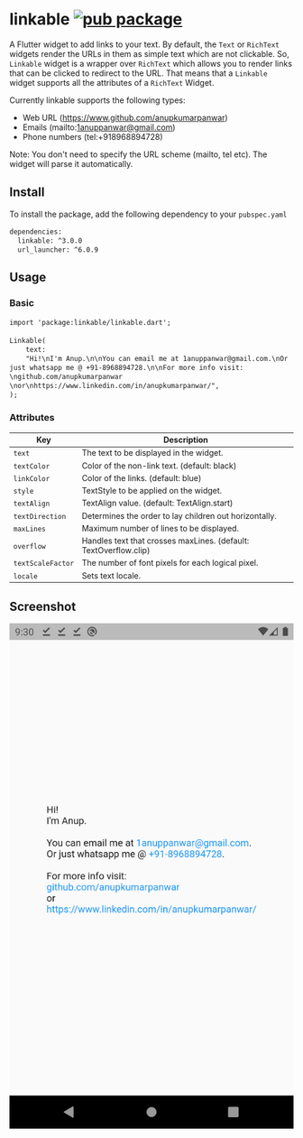 # linkable [![pub package](https://img.shields.io/pub/v/linkable.svg)](https://pub.dartlang.org/packages/linkable)

A Flutter widget to add links to your text. By default, the `Text` or `RichText` widgets render the URLs in them as simple text which are not clickable. So, `Linkable` widget is a wrapper over `RichText` which allows you to render links that can be clicked to redirect to the URL. That means that a `Linkable` widget supports all the attributes of a `RichText` Widget.

Currently linkable supports the following types:
- Web URL (https://www.github.com/anupkumarpanwar)
- Emails (mailto:1anuppanwar@gmail.com)
- Phone numbers (tel:+918968894728)

Note: You don't need to specify the URL scheme (mailto, tel etc). The widget will parse it automatically.

## Install
To install the package, add the following dependency to your `pubspec.yaml`
```
dependencies:
  linkable: ^3.0.0
  url_launcher: ^6.0.9
```
## Usage
### Basic
```
import 'package:linkable/linkable.dart';

Linkable(
	text:
	"Hi!\nI'm Anup.\n\nYou can email me at 1anuppanwar@gmail.com.\nOr just whatsapp me @ +91-8968894728.\n\nFor more info visit: \ngithub.com/anupkumarpanwar \nor\nhttps://www.linkedin.com/in/anupkumarpanwar/",
);
```

### Attributes
| Key  				| Description   												   	|
|-------------------|-------------------------------------------------------------------|
| `text` 			| The text to be displayed in the widget.  							|
| `textColor` 		|  Color of the non-link text. (default: black)						|
| `linkColor` 		|  Color of the links. (default: blue) 								|
| `style` 			|  TextStyle to be applied on the widget. 							|
| `textAlign` 		|  TextAlign value. (default: TextAlign.start)						|
| `textDirection` 	|  Determines the order to lay children out horizontally. 			|
| `maxLines` 		|  Maximum number of lines to be displayed. 						|
| `overflow` 		|  Handles text that crosses maxLines. (default: TextOverflow.clip)	|
| `textScaleFactor`	|  The number of font pixels for each logical pixel. 				|
| `locale` 			|  Sets text locale.												|

## Screenshot
![Screenshot](./example/screenshot.png)
